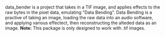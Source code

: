 data_bender is a project that takes in a TIF image, and applies effects to the raw bytes in the pixel data, emulating "Data Bending".
Data Bending is a practive of taking an image, loading the raw data into an audio software, and applying various effectect, then reconstructing the alteded data as an image.
**Note:** This package is only designed to work with .tif images.